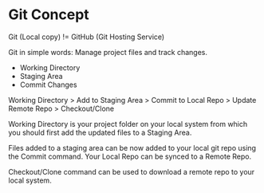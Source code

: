 # Git Concept

Git (Local copy) != GitHub (Git Hosting Service)

Git in simple words: Manage project files and track changes.

- Working Directory
- Staging Area
- Commit Changes

Working Directory > Add to Staging Area > Commit to Local Repo > Update Remote Repo > Checkout/Clone

Working Directory is your project folder on your local system from which you should first add the updated files to a Staging Area. 

Files added to a staging area can be now added to your local git repo using the  Commit command. Your Local Repo can be synced to a Remote Repo.

Checkout/Clone command can be used to download a remote repo to your local system.
